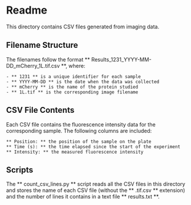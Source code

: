 # Readme

This directory contains CSV files generated from imaging data.

## Filename Structure

The filenames follow the format ** Results_1231_YYYY-MM-DD_mCherry_1L.tif.csv **, where:

	- ** 1231 ** is a unique identifier for each sample
	- ** YYYY-MM-DD ** is the date when the data was collected
	- ** mCherry ** is the name of the protein studied
	- ** 1L.tif ** is the corresponding image filename

## CSV File Contents

Each CSV file contains the fluorescence intensity data for the corresponding sample. The following columns are included:

	** Position: ** the position of the sample on the plate
	** Time (s): ** the time elapsed since the start of the experiment
	** Intensity: ** the measured fluorescence intensity

## Scripts

The ** count_csv_lines.py ** script reads all the CSV files in this directory and stores the name of each CSV file (without the ** .tif.csv ** extension) and the number of lines it contains in a text file ** results.txt **.
